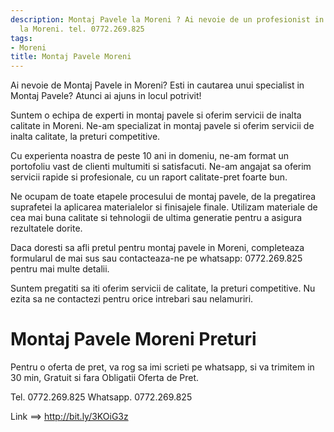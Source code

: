 ```yaml
---
description: Montaj Pavele la Moreni ? Ai nevoie de un profesionist in Montaj Pavele
  la Moreni. tel. 0772.269.825
tags:
- Moreni
title: Montaj Pavele Moreni
---
```




Ai nevoie de Montaj Pavele in Moreni? Esti in cautarea unui specialist in Montaj Pavele? Atunci ai ajuns in locul potrivit!

Suntem o echipa de experti in montaj pavele si oferim servicii de inalta calitate in Moreni. Ne-am specializat in montaj pavele si oferim servicii de inalta calitate, la preturi competitive.

Cu experienta noastra de peste 10 ani in domeniu, ne-am format un portofoliu vast de clienti multumiti si satisfacuti. Ne-am angajat sa oferim servicii rapide si profesionale, cu un raport calitate-pret foarte bun.

Ne ocupam de toate etapele procesului de montaj pavele, de la pregatirea suprafetei la aplicarea materialelor si finisajele finale. Utilizam materiale de cea mai buna calitate si tehnologii de ultima generatie pentru a asigura rezultatele dorite.

Daca doresti sa afli pretul pentru montaj pavele in Moreni, completeaza formularul de mai sus sau contacteaza-ne pe whatsapp: 0772.269.825 pentru mai multe detalii.

Suntem pregatiti sa iti oferim servicii de calitate, la preturi competitive. Nu ezita sa ne contactezi pentru orice intrebari sau nelamuriri.

# Montaj Pavele Moreni Preturi
Pentru o oferta de pret, va rog sa imi scrieti pe whatsapp, si va trimitem in 30 min, Gratuit si fara Obligatii Oferta de Pret.

Tel. 0772.269.825
Whatsapp. 0772.269.825

Link ==> http://bit.ly/3KOiG3z